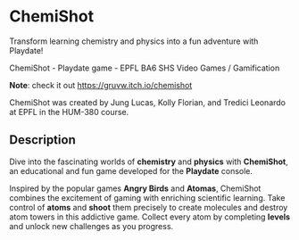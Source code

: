 # ChemiShot

Transform learning chemistry and physics into a fun adventure with Playdate!

ChemiShot - Playdate game - EPFL BA6 SHS Video Games / Gamification

**Note**: check it out https://gruvw.itch.io/chemishot

ChemiShot was created by Jung Lucas, Kolly Florian, and Tredici Leonardo at EPFL in the HUM-380 course.

## Description

Dive into the fascinating worlds of **chemistry** and **physics** with **ChemiShot**, an educational and fun game developed for the **Playdate** console.

Inspired by the popular games **Angry Birds** and **Atomas**, ChemiShot combines the excitement of gaming with enriching scientific learning.
Take control of **atoms** and **shoot** them precisely to create molecules and destroy atom towers in this addictive game.
Collect every atom by completing **levels** and unlock new challenges as you progress.
